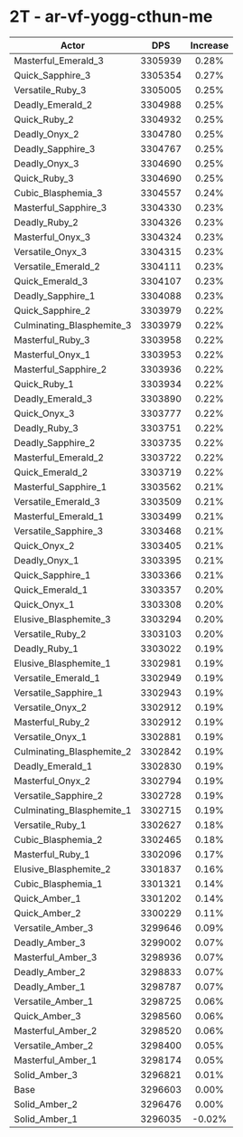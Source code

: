 # 2T - ar-vf-yogg-cthun-me
| Actor | DPS | Increase |
|---|:---:|:---:|
|Masterful_Emerald_3|3305939|0.28%|
|Quick_Sapphire_3|3305354|0.27%|
|Versatile_Ruby_3|3305005|0.25%|
|Deadly_Emerald_2|3304988|0.25%|
|Quick_Ruby_2|3304932|0.25%|
|Deadly_Onyx_2|3304780|0.25%|
|Deadly_Sapphire_3|3304767|0.25%|
|Deadly_Onyx_3|3304690|0.25%|
|Quick_Ruby_3|3304690|0.25%|
|Cubic_Blasphemia_3|3304557|0.24%|
|Masterful_Sapphire_3|3304330|0.23%|
|Deadly_Ruby_2|3304326|0.23%|
|Masterful_Onyx_3|3304324|0.23%|
|Versatile_Onyx_3|3304315|0.23%|
|Versatile_Emerald_2|3304111|0.23%|
|Quick_Emerald_3|3304107|0.23%|
|Deadly_Sapphire_1|3304088|0.23%|
|Quick_Sapphire_2|3303979|0.22%|
|Culminating_Blasphemite_3|3303979|0.22%|
|Masterful_Ruby_3|3303958|0.22%|
|Masterful_Onyx_1|3303953|0.22%|
|Masterful_Sapphire_2|3303936|0.22%|
|Quick_Ruby_1|3303934|0.22%|
|Deadly_Emerald_3|3303890|0.22%|
|Quick_Onyx_3|3303777|0.22%|
|Deadly_Ruby_3|3303751|0.22%|
|Deadly_Sapphire_2|3303735|0.22%|
|Masterful_Emerald_2|3303722|0.22%|
|Quick_Emerald_2|3303719|0.22%|
|Masterful_Sapphire_1|3303562|0.21%|
|Versatile_Emerald_3|3303509|0.21%|
|Masterful_Emerald_1|3303499|0.21%|
|Versatile_Sapphire_3|3303468|0.21%|
|Quick_Onyx_2|3303405|0.21%|
|Deadly_Onyx_1|3303395|0.21%|
|Quick_Sapphire_1|3303366|0.21%|
|Quick_Emerald_1|3303357|0.20%|
|Quick_Onyx_1|3303308|0.20%|
|Elusive_Blasphemite_3|3303294|0.20%|
|Versatile_Ruby_2|3303103|0.20%|
|Deadly_Ruby_1|3303022|0.19%|
|Elusive_Blasphemite_1|3302981|0.19%|
|Versatile_Emerald_1|3302949|0.19%|
|Versatile_Sapphire_1|3302943|0.19%|
|Versatile_Onyx_2|3302912|0.19%|
|Masterful_Ruby_2|3302912|0.19%|
|Versatile_Onyx_1|3302881|0.19%|
|Culminating_Blasphemite_2|3302842|0.19%|
|Deadly_Emerald_1|3302830|0.19%|
|Masterful_Onyx_2|3302794|0.19%|
|Versatile_Sapphire_2|3302728|0.19%|
|Culminating_Blasphemite_1|3302715|0.19%|
|Versatile_Ruby_1|3302627|0.18%|
|Cubic_Blasphemia_2|3302465|0.18%|
|Masterful_Ruby_1|3302096|0.17%|
|Elusive_Blasphemite_2|3301837|0.16%|
|Cubic_Blasphemia_1|3301321|0.14%|
|Quick_Amber_1|3301202|0.14%|
|Quick_Amber_2|3300229|0.11%|
|Versatile_Amber_3|3299646|0.09%|
|Deadly_Amber_3|3299002|0.07%|
|Masterful_Amber_3|3298936|0.07%|
|Deadly_Amber_2|3298833|0.07%|
|Deadly_Amber_1|3298787|0.07%|
|Versatile_Amber_1|3298725|0.06%|
|Quick_Amber_3|3298560|0.06%|
|Masterful_Amber_2|3298520|0.06%|
|Versatile_Amber_2|3298400|0.05%|
|Masterful_Amber_1|3298174|0.05%|
|Solid_Amber_3|3296821|0.01%|
|Base|3296603|0.00%|
|Solid_Amber_2|3296476|0.00%|
|Solid_Amber_1|3296035|-0.02%|
